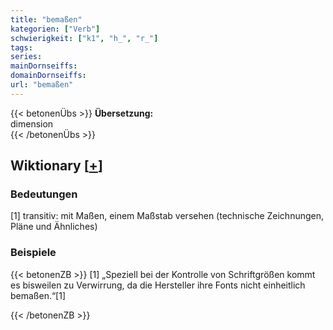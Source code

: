 ```yaml
---
title: "bemaßen"
kategorien: ["Verb"]
schwierigkeit: ["k1", "h_", "r_"]
tags:
series:
mainDornseiffs:
domainDornseiffs:
url: "bemaßen"
---
```


{{< betonenÜbs >}}
**Übersetzung:**  
dimension  
{{< /betonenÜbs >}}

## Wiktionary [[+](https://de.wiktionary.org/wiki/bemaßen)]

### Bedeutungen
[1] transitiv: mit Maßen, einem Maßstab versehen (technische Zeichnungen, Pläne und Ähnliches)  

### Beispiele
{{< betonenZB >}}
[1] „Speziell bei der Kontrolle von Schriftgrößen kommt es bisweilen zu Verwirrung, da die Hersteller ihre Fonts nicht einheitlich bemaßen.“[1]  

{{< /betonenZB >}}

